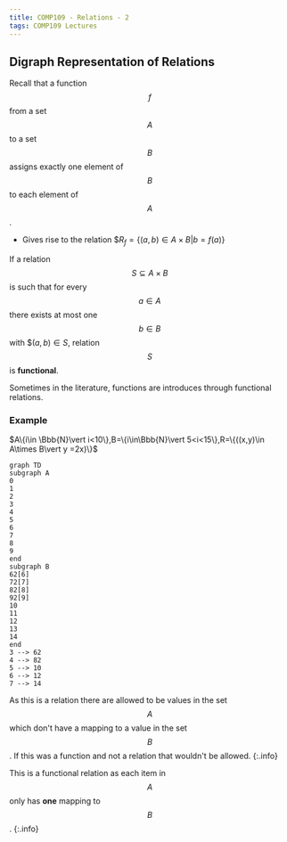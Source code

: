 ```yaml
---
title: COMP109 - Relations - 2
tags: COMP109 Lectures
---
```

## Digraph Representation of Relations

Recall that a function $$f$$ from a set $$A$$ to a set $$B$$ assigns exactly one element of $$B$$ to each element of $$A$$.

* Gives rise to the relation $$R_f=\{(a,b)\in A\times B \vert b =f(a)\}$

If a relation $$S\subseteq A\times B$$ is such that for every $$a\in A$$ there exists at most one $$b\in B$$ with $$(a,b)\in S$, relation $$S$$ is **functional**.

Sometimes in the literature, functions are introduces through functional relations.

### Example
$A\{i\in \Bbb{N}\vert i<10\},B=\{i\in\Bbb{N}\vert 5<i<15\},R=\{((x,y)\in A\times B\vert y =2x)\}$

```mermaid
graph TD
subgraph A
0
1
2
3
4
5
6
7
8
9
end
subgraph B
62[6]
72[7]
82[8]
92[9]
10
11
12
13
14
end
3 --> 62
4 --> 82
5 --> 10
6 --> 12
7 --> 14

```

As this is a relation there are allowed to be values in the set $$A$$ which don't have a mapping to a value in the set $$B$$. If this was a function and not a relation that wouldn't be allowed.
{:.info}

This is a functional relation as each item in  $$A$$ only has **one** mapping to $$B$$.
{:.info}
